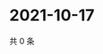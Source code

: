 # 2021-10-17

共 0 条

<!-- BEGIN WEIBO -->
<!-- 最后更新时间 Sun Oct 17 2021 17:13:00 GMT+0800 (China Standard Time) -->

<!-- END WEIBO -->
